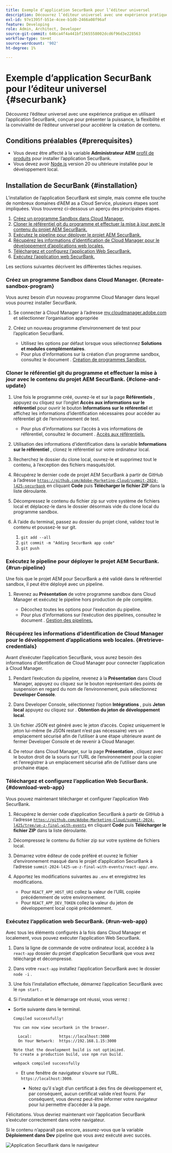 ```yaml
---
title: Exemple d’application SecurBank pour l’éditeur universel
description: Découvrez l’éditeur universel avec une expérience pratique en utilisant l’application SecurBank, conçue pour présenter la puissance, la flexibilité et la convivialité de l’éditeur universel pour accélérer la création de contenu.
exl-id: 97e1395f-b51e-4cee-b1d0-2466a08f96af
feature: Developing
role: Admin, Architect, Developer
source-git-commit: 646ca4f4a441bf1565558002dcd6f96d3e228563
workflow-type: tm+mt
source-wordcount: '902'
ht-degree: 1%

---
```


# Exemple d’application SecurBank pour l’éditeur universel {#securbank}

Découvrez l’éditeur universel avec une expérience pratique en utilisant l’application SecurBank, conçue pour présenter la puissance, la flexibilité et la convivialité de l’éditeur universel pour accélérer la création de contenu.

## Conditions préalables {#prerequisites}

* Vous devez être affecté à la variable **Administrateur AEM** [profil de produits](/help/journey-onboarding/assign-profiles-aem.md) pour installer l’application SecurBank.
* Vous devez avoir [Node.js](https://nodejs.org) version 20 ou ultérieure installée pour le développement local.

## Installation de SecurBank {#installation}

L’installation de l’application SecurBank est simple, mais comme elle touche de nombreux domaines d’AEM as a Cloud Service, plusieurs étapes sont impliquées. Vous trouverez ci-dessous un aperçu des principales étapes.

1. [Créez un programme Sandbox dans Cloud Manager.](#create-sandbox-program)
1. [Cloner le référentiel git du programme et effectuer la mise à jour avec le contenu du projet AEM SecurBank.](#clone-and-update)
1. [Exécutez le pipeline pour déployer le projet AEM SecurBank.](#run-pipeline)
1. [Récupérez les informations d’identification de Cloud Manager pour le développement d’applications web locales.](#retrieve-credentials)
1. [Téléchargez et configurez l’application Web SecurBank.](#download-web-app)
1. [Exécutez l’application web SecurBank.](#run-web-app)

Les sections suivantes décrivent les différentes tâches requises.

### Créez un programme Sandbox dans Cloud Manager. {#create-sandbox-program}

Vous aurez besoin d’un nouveau programme Cloud Manager dans lequel vous pourrez installer SecurBank.

1. Se connecter à Cloud Manager à l’adresse [my.cloudmanager.adobe.com](https://my.cloudmanager.adobe.com/) et sélectionner l’organisation appropriée

1. Créez un nouveau programme d’environnement de test pour l’application SecurBank.

   * Utilisez les options par défaut lorsque vous sélectionnez **Solutions et modules complémentaires**.
   * Pour plus d’informations sur la création d’un programme sandbox, consultez le document . [Création de programmes Sandbox.](/help/implementing/cloud-manager/getting-access-to-aem-in-cloud/creating-sandbox-programs.md)

### Cloner le référentiel git du programme et effectuer la mise à jour avec le contenu du projet AEM SecurBank. {#clone-and-update}

1. Une fois le programme créé, ouvrez-le et sur la page **Référentiels** , appuyez ou cliquez sur l’onglet **Accès aux informations sur le référentiel** pour ouvrir le bouton **Informations sur le référentiel** et affichez les informations d’identification nécessaires pour accéder au référentiel git de l’environnement de test.

   * Pour plus d’informations sur l’accès à vos informations de référentiel, consultez le document . [Accès aux référentiels.](/help/implementing/cloud-manager/managing-code/accessing-repos.md)

1. Utilisation des informations d’identification dans la variable **Informations sur le référentiel** , clonez le référentiel sur votre ordinateur local.

1. Recherchez le dossier du clone local, ouvrez-le et supprimez tout le contenu, à l’exception des fichiers masqués/dot.

1. Récupérez le dernier code de projet AEM SecurBank à partir de GitHub à l’adresse [`https://github.com/Adobe-Marketing-Cloud/summit-2024-l425-securbank`](https://github.com/Adobe-Marketing-Cloud/summit-2024-l425-securbank) en cliquant **Code** puis **Télécharger le fichier ZIP** dans la liste déroulante.

1. Décompressez le contenu du fichier zip sur votre système de fichiers local et déplacez-le dans le dossier désormais vide du clone local du programme sandbox.

1. À l’aide du terminal, passez au dossier du projet cloné, validez tout le contenu et poussez-le sur git.

   1. `git add --all`
   1. `git commit -m "Adding SecurBank app code"`
   1. `git push`

### Exécutez le pipeline pour déployer le projet AEM SecurBank. {#run-pipeline}

Une fois que le projet AEM pour SecurBank a été validé dans le référentiel sandbox, il peut être déployé avec un pipeline.

1. Revenez au **Présentation** de votre programme sandbox dans Cloud Manager et exécutez le pipeline hors production de pile complète.

   * Décochez toutes les options pour l’exécution du pipeline.
   * Pour plus d’informations sur l’exécution des pipelines, consultez le document . [Gestion des pipelines.](/help/implementing/cloud-manager/configuring-pipelines/managing-pipelines.md#running-pipelines)

### Récupérez les informations d’identification de Cloud Manager pour le développement d’applications web locales. {#retrieve-credentials}

Avant d’exécuter l’application SecurBank, vous aurez besoin des informations d’identification de Cloud Manager pour connecter l’application à Cloud Manager.

1. Pendant l’exécution du pipeline, revenez à la **Présentation** dans Cloud Manager, appuyez ou cliquez sur le bouton représentant des points de suspension en regard du nom de l’environnement, puis sélectionnez **Developer Console**.

1. Dans Developer Console, sélectionnez l’option **Intégrations** , puis **Jeton local** appuyez ou cliquez sur . **Obtention du jeton de développement local**.

1. Un fichier JSON est généré avec le jeton d’accès. Copiez uniquement le jeton lui-même (le JSON restant n’est pas nécessaire) vers un emplacement sécurisé afin de l’utiliser à une étape ultérieure avant de fermer Developer Console et de revenir à Cloud Manager.

1. De retour dans Cloud Manager, sur la page **Présentation** , cliquez avec le bouton droit de la souris sur l’URL de l’environnement pour la copier et l’enregistrer à un emplacement sécurisé afin de l’utiliser dans une prochaine étape.

### Téléchargez et configurez l’application Web SecurBank. {#download-web-app}

Vous pouvez maintenant télécharger et configurer l’application Web SecurBank.

1. Récupérez le dernier code d’application SecurBank à partir de GitHub à l’adresse [`https://github.com/Adobe-Marketing-Cloud/summit-2024-l425/tree/ue-z-final-with-events`](https://github.com/Adobe-Marketing-Cloud/summit-2024-l425/tree/ue-z-final-with-events) en cliquant **Code** puis **Télécharger le fichier ZIP** dans la liste déroulante.

1. Décompressez le contenu du fichier zip sur votre système de fichiers local.

1. Démarrez votre éditeur de code préféré et ouvrez le fichier d’environnement masqué dans le projet d’application SecurBank à l’adresse `summit-2024-l425-ue-z-final-with-events/react-app/.env`.

1. Apportez les modifications suivantes au `.env` et enregistrez les modifications.

   * Pour `REACT_APP_HOST_URI` collez la valeur de l’URL copiée précédemment de votre environnement.
   * Pour `REACT_APP_DEV_TOKEN` collez la valeur du jeton de développement local copié précédemment.

### Exécutez l’application web SecurBank. {#run-web-app}

Avec tous les éléments configurés à la fois dans Cloud Manager et localement, vous pouvez exécuter l’application Web SecurBank.

1. Dans la ligne de commande de votre ordinateur local, accédez à la `react-app` dossier du projet d’application SecurBank que vous avez téléchargé et décompressé.

1. Dans votre `react-app` installez l’application SecurBank avec le dossier `node -i` .

1. Une fois l’installation effectuée, démarrez l’application SecurBank avec le `npm start` .

1. Si l’installation et le démarrage ont réussi, vous verrez :

* Sortie suivante dans le terminal.

  ```text
  Compiled successfully!
  
  You can now view securbank in the browser.
  
    Local:            https://localhost:3000
    On Your Network:  https://192.168.1.15:3000
  
  Note that the development build is not optimized.
  To create a production build, use npm run build.
  
  webpack compiled successfully
  ```

   * Et une fenêtre de navigateur s’ouvre sur l’URL. `https://localhost:3000`.

      * Notez qu’il s’agit d’un certificat à des fins de développement et, par conséquent, aucun certificat valide n’est fourni. Par conséquent, vous devrez peut-être informer votre navigateur pour lui permettre d’accéder à la page.

Félicitations. Vous devriez maintenant voir l’application SecurBank s’exécuter correctement dans votre navigateur.

Si le contenu n’apparaît pas encore, assurez-vous que la variable **Déploiement dans Dev** pipeline que vous avez exécuté avec succès.

![Application SecurBank dans le navigateur](assets/securbank.png)
